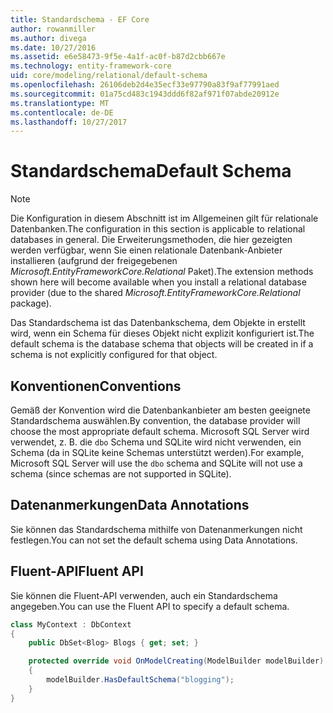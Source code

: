 ```yaml
---
title: Standardschema - EF Core
author: rowanmiller
ms.author: divega
ms.date: 10/27/2016
ms.assetid: e6e58473-9f5e-4a1f-ac0f-b87d2cbb667e
ms.technology: entity-framework-core
uid: core/modeling/relational/default-schema
ms.openlocfilehash: 26106deb2d4e35ecf33e97790a83f9af77991aed
ms.sourcegitcommit: 01a75cd483c1943ddd6f82af971f07abde20912e
ms.translationtype: MT
ms.contentlocale: de-DE
ms.lasthandoff: 10/27/2017
---
```

# <a name="default-schema"></a><span data-ttu-id="2d960-102">Standardschema</span><span class="sxs-lookup"><span data-stu-id="2d960-102">Default Schema</span></span>

> [!NOTE]  
> <span data-ttu-id="2d960-103">Die Konfiguration in diesem Abschnitt ist im Allgemeinen gilt für relationale Datenbanken.</span><span class="sxs-lookup"><span data-stu-id="2d960-103">The configuration in this section is applicable to relational databases in general.</span></span> <span data-ttu-id="2d960-104">Die Erweiterungsmethoden, die hier gezeigten werden verfügbar, wenn Sie einen relationale Datenbank-Anbieter installieren (aufgrund der freigegebenen *Microsoft.EntityFrameworkCore.Relational* Paket).</span><span class="sxs-lookup"><span data-stu-id="2d960-104">The extension methods shown here will become available when you install a relational database provider (due to the shared *Microsoft.EntityFrameworkCore.Relational* package).</span></span>

<span data-ttu-id="2d960-105">Das Standardschema ist das Datenbankschema, dem Objekte in erstellt wird, wenn ein Schema für dieses Objekt nicht explizit konfiguriert ist.</span><span class="sxs-lookup"><span data-stu-id="2d960-105">The default schema is the database schema that objects will be created in if a schema is not explicitly configured for that object.</span></span>

## <a name="conventions"></a><span data-ttu-id="2d960-106">Konventionen</span><span class="sxs-lookup"><span data-stu-id="2d960-106">Conventions</span></span>

<span data-ttu-id="2d960-107">Gemäß der Konvention wird die Datenbankanbieter am besten geeignete Standardschema auswählen.</span><span class="sxs-lookup"><span data-stu-id="2d960-107">By convention, the database provider will choose the most appropriate default schema.</span></span> <span data-ttu-id="2d960-108">Microsoft SQL Server wird verwendet, z. B. die `dbo` Schema und SQLite wird nicht verwenden, ein Schema (da in SQLite keine Schemas unterstützt werden).</span><span class="sxs-lookup"><span data-stu-id="2d960-108">For example, Microsoft SQL Server will use the `dbo` schema and SQLite will not use a schema (since schemas are not supported in SQLite).</span></span>

## <a name="data-annotations"></a><span data-ttu-id="2d960-109">Datenanmerkungen</span><span class="sxs-lookup"><span data-stu-id="2d960-109">Data Annotations</span></span>

<span data-ttu-id="2d960-110">Sie können das Standardschema mithilfe von Datenanmerkungen nicht festlegen.</span><span class="sxs-lookup"><span data-stu-id="2d960-110">You can not set the default schema using Data Annotations.</span></span>

## <a name="fluent-api"></a><span data-ttu-id="2d960-111">Fluent-API</span><span class="sxs-lookup"><span data-stu-id="2d960-111">Fluent API</span></span>

<span data-ttu-id="2d960-112">Sie können die Fluent-API verwenden, auch ein Standardschema angegeben.</span><span class="sxs-lookup"><span data-stu-id="2d960-112">You can use the Fluent API to specify a default schema.</span></span>

<!-- [!code-csharp[Main](samples/core/relational/Modeling/FluentAPI/Samples/Relational/DefaultSchema.cs?highlight=7)] -->
``` csharp
class MyContext : DbContext
{
    public DbSet<Blog> Blogs { get; set; }

    protected override void OnModelCreating(ModelBuilder modelBuilder)
    {
        modelBuilder.HasDefaultSchema("blogging");
    }
}
```
